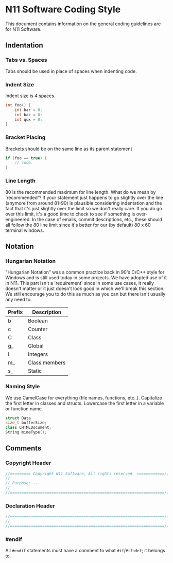 # N11 Software Coding Style
This document contains information on the general coding guidelines are for N11 Software. 

## Indentation

### Tabs vs. Spaces
Tabs should be used in place of spaces when indenting code.

### Indent Size
Indent size is 4 spaces.

```cpp
int foo() {
	int bar = 0;
	int baz = 0;
	int qux = 0;
}
```

### Bracket Placing
Brackets should be on the same line as its parent statement
```cpp
if (foo == true) {
	// code.
}
```

### Line Length
80 is the recommended maximum for line length. What do we mean by 'recommended'?
If your statement just happens to go slightly over the line (anymore from around
81-90) is plausible considering indentation and the fact that it's just slightly
over the limit so we don't really care. If you do go over this limit, it's a
good time to check to see if something is over-engineered. In the case of emails,
commit descriptions, etc., these should all follow the 80 line limit since it's
better for our (by default) 80 x 60 terminal windows.

## Notation

### Hungarian Notation
"Hungarian Notation" was a common practice back in 90's C/C++ style for Windows
and is still used today in some projects. We have adopted use of it in N11.
This part isn't a 'requirement' since in some use cases, it really doesn't
matter or it just doesn't look good in which we'll break this section. We still
encourage you to do this as much as you can but there isn't usually any need
to.

| Prefix | Description   |
|--------|---------------|
| b      | Boolean       |
| c      | Counter       |
| C		 | Class		 |
| g_     | Global        |
| i      | Integers      |
| m_     | Class members |
| s_	 | Static		 |

### Naming Style
We use CamelCase for everything (file names, functions, etc..). Capitalize the
first letter in classes and structs. Lowercase the first letter in a variable
or function name.

```cpp
struct Data
size_t bufferSize;
class CHTMLDocument;
String mimeType();
```

## Comments

### Copyright Header
```cpp
//========= Copyright N11 Software, All rights reserved. ============//
//
// Purpose: ---
//
//===================================================================//
```

### Declaration Header
```cpp
//===================================================================//
//
//===================================================================//
```

### #endif
All `#endif` statements must have a comment to what `#if`/`#ifndef`; it belongs to.
